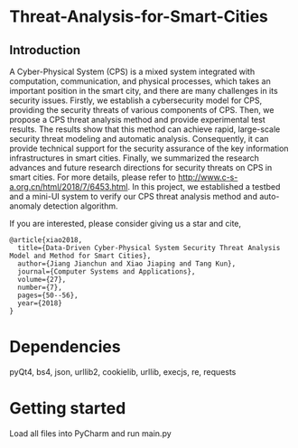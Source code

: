 # Threat-Analysis-for-Smart-Cities
## Introduction
A Cyber-Physical System (CPS) is a mixed system integrated with computation, communication, and physical processes, which takes an important position in the smart city, and there are many challenges in its security issues. Firstly, we establish a cybersecurity model for CPS, providing the security threats of various components of CPS. Then, we propose a CPS threat analysis method and provide experimental test results. The results show that this method can achieve rapid, large-scale security threat modeling and automatic analysis. Consequently, it can provide technical support for the security assurance of the key information infrastructures in smart cities. Finally, we summarized the research advances and future research directions for security threats on CPS in smart cities. For more details, please refer to http://www.c-s-a.org.cn/html/2018/7/6453.html. In this project, we established a testbed and a mini-UI system to verify our CPS threat analysis method and auto-anomaly detection algorithm.

If you are interested, please consider giving us a star and cite,

```
@article{xiao2018,
  title={Data-Driven Cyber-Physical System Security Threat Analysis Model and Method for Smart Cities},
  author={Jiang Jianchun and Xiao Jiaping and Tang Kun},
  journal={Computer Systems and Applications},
  volume={27},
  number={7},
  pages={50--56},
  year={2018}
}
```

# Dependencies
pyQt4, bs4, json, urllib2, cookielib, urllib, execjs, re, requests
# Getting started
Load all files into PyCharm and run main.py
